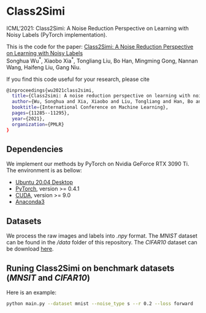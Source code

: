 # Class2Simi
 ICML‘2021: Class2Simi: A Noise Reduction Perspective on Learning with Noisy Labels (PyTorch implementation).



This is the code for the paper:
[Class2Simi: A Noise Reduction Perspective on Learning with Noisy Labels](http://proceedings.mlr.press/v139/wu21f/wu21f.pdf)      
Songhua Wu<sup>\*</sup>, Xiaobo Xia<sup>\*</sup>, Tongliang Liu, Bo Han, Mingming Gong, Nannan Wang, Haifeng Liu, Gang Niu.



If you find this code useful for your research, please cite  
```bash
@inproceedings{wu2021class2simi,
  title={Class2simi: A noise reduction perspective on learning with noisy labels},
  author={Wu, Songhua and Xia, Xiaobo and Liu, Tongliang and Han, Bo and Gong, Mingming and Wang, Nannan and Liu, Haifeng and Niu, Gang},
  booktitle={International Conference on Machine Learning},
  pages={11285--11295},
  year={2021},
  organization={PMLR}
}
```



## Dependencies
We implement our methods by PyTorch on Nvidia GeForce RTX 3090 Ti. The environment is as bellow:
- [Ubuntu 20.04 Desktop](https://ubuntu.com/download)
- [PyTorch](https://PyTorch.org/), version >= 0.4.1
- [CUDA](https://developer.nvidia.com/cuda-downloads), version >= 9.0
- [Anaconda3](https://www.anaconda.com/)



## Datasets

We process the raw images and labels into *.npy* format. The *MNIST* dataset can be found in the */data* folder of this repository. The *CIFAR10* dataset can be download [here](https://drive.google.com/drive/folders/1lzDrLwgHru-RvTz-WkLMTZ6D70ezBecg?usp=sharing).



## Runing Class2Simi on benchmark datasets (*MNSIT* and *CIFAR10*​)
Here is an example: 

```bash
python main.py --dataset mnist --noise_type s --r 0.2 --loss forward
```
